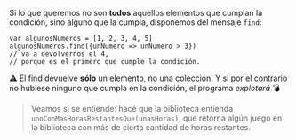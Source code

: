 Si lo que queremos no son **todos** aquellos elementos que cumplan la condición, sino alguno que la cumpla, disponemos del mensaje `find`:

```wollok
var algunosNumeros = [1, 2, 3, 4, 5]
algunosNumeros.find({unNumero => unNumero > 3})
// va a devolvernos el 4,
// porque es el primero que cumple la condición. 
```

:warning: El find devuelve **sólo** un elemento, no una colección. Y si por el contrario no hubiese ninguno que cumpla en la condición, el programa *explotará* :bomb:


> Veamos si se entiende: hacé que la biblioteca entienda `unoConMasHorasRestantesQue(unasHoras)`, que retorna algún juego en la biblioteca con más de cierta cantidad de horas restantes.
> 